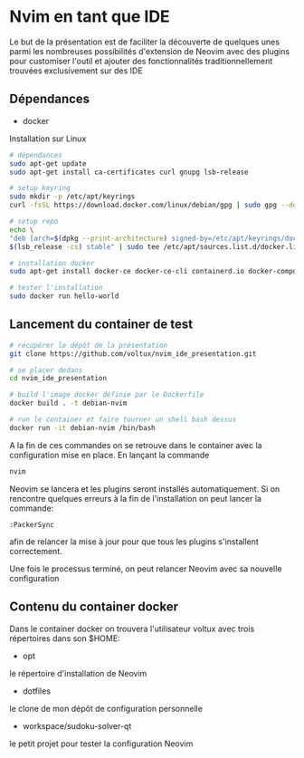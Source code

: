 # Nvim en tant que IDE


Le but de la présentation est de faciliter la découverte de quelques unes parmi les nombreuses possibilités d'extension de Neovim avec des plugins pour customiser l'outil et ajouter des fonctionnalités traditionnellement trouvées exclusivement sur des IDE


## Dépendances

- docker
  
Installation sur Linux
  
```bash
# dépendances
sudo apt-get update
sudo apt-get install ca-certificates curl gnupg lsb-release

# setup keyring
sudo mkdir -p /etc/apt/keyrings
curl -fsSL https://download.docker.com/linux/debian/gpg | sudo gpg --dearmor -o /etc/apt/keyrings/docker.gpg

# setup repo
echo \
"deb [arch=$(dpkg --print-architecture) signed-by=/etc/apt/keyrings/docker.gpg] https://download.docker.com/linux/debian \
$(lsb_release -cs) stable" | sudo tee /etc/apt/sources.list.d/docker.list > /dev/null

# installation docker
sudo apt-get install docker-ce docker-ce-cli containerd.io docker-compose-plugin

# tester l'installation
sudo docker run hello-world
```
  

## Lancement du container de test

```bash
# récupérer le dépôt de la présentation
git clone https://github.com/voltux/nvim_ide_presentation.git

# se placer dedans
cd nvim_ide_presentation

# build l'image docker définie par le Dockerfile
docker build . -t debian-nvim

# run le container et faire tourner un shell bash dessus
docker run -it debian-nvim /bin/bash
```
  A la fin de ces commandes on se retrouve dans le container avec la configuration mise en place. En lançant la commande
```bash
nvim
```
  Neovim se lancera et les plugins seront installés automatiquement. Si on rencontre quelques erreurs à la fin de l'installation on peut lancer la commande:
```vim
:PackerSync
```
  afin de relancer la mise à jour pour que tous les plugins s'installent correctement.
  
Une fois le processus terminé, on peut relancer Neovim avec sa nouvelle configuration
  

## Contenu du container docker

Dans le container docker on trouvera l'utilisateur voltux avec trois répertoires dans son $HOME:
  
- opt
  
le répertoire d'installation de Neovim
  
- dotfiles
  
le clone de mon dépôt de configuration personnelle
  
- workspace/sudoku-solver-qt
  
le petit projet pour tester la configuration Neovim